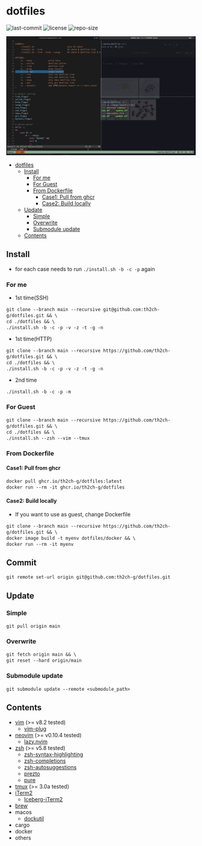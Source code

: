# dotfiles
![last-commit](https://img.shields.io/github/last-commit/th2ch-g/dotfiles)
![license](https://img.shields.io/github/license/th2ch-g/dotfiles)
![repo-size](https://img.shields.io/github/repo-size/th2ch-g/dotfiles)

![example](others/example.png)

- [dotfiles](#dotfiles)
  - [Install](#install)
    - [For me](#for-me)
    - [For Guest](#for-guest)
    - [From Dockerfile](#from-dockerfile)
      - [Case1: Pull from ghcr](#case1-pull-from-ghcr)
      - [Case2: Build locally](#case2-build-locally)
  - [Update](#update)
    - [Simple](#simple)
    - [Overwrite](#overwrite)
    - [Submodule update](#submodule-update)
  - [Contents](#contents)

## Install
- for each case needs to run `./install.sh -b -c -p` again

### For me
- 1st time(SSH)
~~~shell
git clone --branch main --recursive git@github.com:th2ch-g/dotfiles.git && \
cd ./dotfiles && \
./install.sh -b -c -p -v -z -t -g -n
~~~

- 1st time(HTTP)
~~~shell
git clone --branch main --recursive https://github.com/th2ch-g/dotfiles.git && \
cd ./dotfiles && \
./install.sh -b -c -p -v -z -t -g -n
~~~

- 2nd time
~~~shell
./install.sh -b -c -p -m
~~~

### For Guest
~~~shell
git clone --branch main --recursive https://github.com/th2ch-g/dotfiles.git && \
cd ./dotfiles && \
./install.sh --zsh --vim --tmux
~~~

### From Dockerfile
#### Case1: Pull from ghcr
~~~shell
docker pull ghcr.io/th2ch-g/dotfiles:latest
docker run --rm -it ghcr.io/th2ch-g/dotfiles
~~~

#### Case2: Build locally
- If you want to use as guest, change Dockerfile
~~~shell
git clone --branch main --recursive https://github.com/th2ch-g/dotfiles.git && \
docker image build -t myenv dotfiles/docker && \
docker run --rm -it myenv
~~~

## Commit
~~~shell
git remote set-url origin git@github.com:th2ch-g/dotfiles.git
~~~

## Update
### Simple
~~~
git pull origin main
~~~

### Overwrite
~~~
git fetch origin main && \
git reset --hard origin/main
~~~

### Submodule update
~~~
git submodule update --remote <submodule_path>
~~~

## Contents
- [vim](https://github.com/vim/vim) (>= v8.2 tested)
  - [vim-plug](https://github.com/junegunn/vim-plug)
- [neovim](https://github.com/neovim/neovim) (>= v0.10.4 tested)
  - [lazy.nvim](https://github.com/folke/lazy.nvim)
- [zsh](https://github.com/zsh-users/zsh) (>= v5.8 tested)
  - [zsh-syntax-highlighting](https://github.com/zsh-users/zsh-syntax-highlighting)
  - [zsh-completions](https://github.com/zsh-users/zsh-completions)
  - [zsh-autosuggestions](https://github.com/zsh-users/zsh-autosuggestions)
  - [prezto](https://github.com/sorin-ionescu/prezto)
  - [pure](https://github.com/sindresorhus/pure)
- [tmux](https://github.com/tmux/tmux) (>= 3.0a tested)
- [iTerm2](https://github.com/gnachman/iTerm2)
  - [Iceberg-iTerm2](https://github.com/Arc0re/Iceberg-iTerm2)
- [brew](https://github.com/Homebrew/brew)
- macos
  - [dockutil](https://github.com/kcrawford/dockutil)
- cargo
- docker
- others
